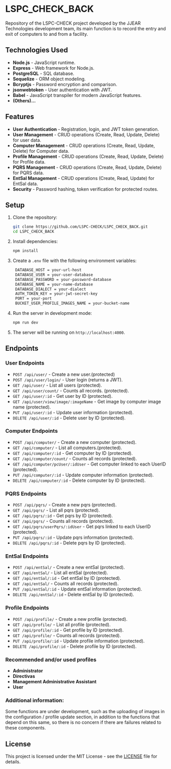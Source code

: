 # LSPC_CHECK_BACK
Repository of the LSPC-CHECK project developed by the JJEAR Technologies development team, its main function is to record the entry and exit of computers to and from a facility.

## Technologies Used

- **Node.js** - JavaScript runtime.
- **Express** - Web framework for Node.js.
- **PostgreSQL** - SQL database.
- **Sequelize** - ORM object modeling.
- **Bcryptjs** - Password encryption and comparison.
- **jsonwebtoken** - User authentication with JWT.
- **Babel** - JavaScript transpiler for modern JavaScript features.
- **(Others)...**

## Features

- **User Authentication** - Registration, login, and JWT token generation.
- **User Management** - CRUD operations (Create, Read, Update, Delete) for user data.
- **Computer Management** - CRUD operations (Create, Read, Update, Delete) for Computer data.
- **Profile Management** - CRUD operations (Create, Read, Update, Delete) for Profile data.
- **PQRS Management** - CRUD operations (Create, Read, Update, Delete) for PQRS data.
- **EntSal Management** - CRUD operations (Create, Read, Update) for EntSal data.
- **Security** - Password hashing, token verification for protected routes.

## Setup

1. Clone the repository:
   ```bash
   git clone https://github.com/LSPC-CHECK/LSPC_CHECK_BACK.git
   cd LSPC_CHECK_BACK
   ```

2. Install dependencies:
   ```bash
   npm install
   ```

3. Create a `.env` file with the following environment variables:
   ```bash
    DATABASE_HOST = your-url-host
    DATABASE_USER = your-user-database
    DATABASE_PASSWORD = your-password-database
    DATABASE_NAME = your-name-database
    DATABASE_DIALECT = your-dialect
    AUTH_TOKEN_KEY = your-jwt-secret-key
    PORT = your-port
    BUCKET_USER_PROFILE_IMAGES_NAME = your-bucket-name
   ```

4. Run the server in development mode:
   ```bash
   npm run dev
   ```

5. The server will be running on `http://localhost:4000`.

## Endpoints

### User Endpoints

- `POST /api/user/` - Create a new user.(protected)
- `POST /api/user/login/` - User login (returns a JWT).
- `GET /api/user/` - List all users (protected).
- `GET /api/user/count/` - Counts all records. (protected).
- `GET /api/user/:id` - Get user by ID (protected).
- `GET /api/user/view/image/:imageName` - Get image by computer image name (protected).
- `PUT /api/user/:id` - Update user information (protected).
- `DELETE /api/user/:id` - Delete user by ID (protected).

### Computer Endpoints

- `POST /api/computer/` - Create a new computer (protected).
- `GET /api/computer/` - List all computers.(protected).
- `GET /api/computer/:id` - Get computer by ID (protected).
- `GET /api/computer/count/` - Counts all records (protected).
- `GET /api/computer/pcUser/:idUser` - Get computer linked to each UserID (protected).
- `PUT /api/computer/:id` - Update computer information (protected).
- `DELETE /api/computer/:id` - Delete computer by ID (protected).

### PQRS Endpoints

- `POST /api/pqrs/` - Create a new pqrs (protected).
- `GET /api/pqrs/` - List all pqrs (protected).
- `GET /api/pqrs/:id` - Get pqrs by ID (protected).
- `GET /api/pqrs/` - Counts all records (protected).
- `GET /api/pqrs/userPqrs/:idUser` - Get pqrs linked to each UserID (protected).
- `PUT /api/pqrs/:id` - Update pqrs information (protected).
- `DELETE /api/pqrs/:id` - Delete pqrs by ID (protected).

### EntSal Endpoints

- `POST /api/entSal/` - Create a new entSal (protected).
- `GET /api/entSal/` - List all entSal (protected).
- `GET /api/entSal/:id` - Get entSal by ID (protected).
- `GET /api/entSal/` - Counts all records (protected).
- `PUT /api/entSal/:id` - Update entSal information (protected).
- `DELETE /api/entSal/:id` - Delete entSal by ID (protected).

### Profile Endpoints

- `POST /api/profile/` - Create a new profile (protected).
- `GET /api/profile/` - List all profile (protected).
- `GET /api/profile/:id` - Get profile by ID (protected).
- `GET /api/profile/` - Counts all records (protected).
- `PUT /api/profile/:id` - Update profile information (protected).
- `DELETE /api/profile/:id` - Delete profile by ID (protected).

### Recommended and/or used profiles
- **Administrator**
- **Directivas**
- **Management Administrative Assistant**
- **User**

### Additional information:
Some functions are under development, such as the uploading of images in the configuration / profile update section, in addition to the functions that depend on this same, so there is no concern if there are failures related to these components.

## License

This project is licensed under the MIT License - see the [LICENSE](./LICENSE) file for details.